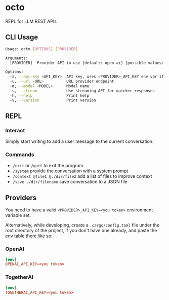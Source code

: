 # octo

REPL for LLM REST APIs

## CLI Usage

```bash
Usage: octo [OPTIONS] [PROVIDER]

Arguments:
  [PROVIDER]  Provider API to use [default: open-ai] [possible values: open-ai, together-ai, mistral-ai]

Options:
  -a, --api-key <API_KEY>  API key, uses <PROVIDER>_API_KEY env var if not provided
  -u, --url <URL>          URL provider endpoint
  -m, --model <MODEL>      Model name
  -s, --stream             Use streaming API for quicker responses
  -h, --help               Print help
  -V, --version            Print version
```

## REPL

### Interact

Simply start writing to add a user message to the current conversation.

### Commands

- `/exit` or `/quit` to exit the program.
- `/system` provide the conversation with a system prompt
- `/context @file1 @./dir/file2` add a list of files to improve context
- `/save ./dir/filename` save conversation to a JSON file

## Providers

You need to have a valid `<PROVIDER>_API_KEY=<you token>` environment variable set.

Alternatively, while developing, create a `.cargo/config.toml` file under the root directory of the project, if you don't have one already, and paste the env table there like so:

### OpenAI

```toml
[env]
OPENAI_API_KEY=<you token>
```

### TogetherAI

```toml
[env]
TOGETHERAI_API_KEY=<you token>
```
